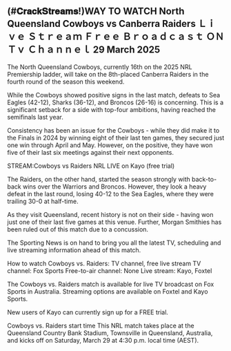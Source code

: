 ## (#𝐂𝐫𝐚𝐜𝐤𝐒𝐭𝐫𝐞𝐚𝐦𝐬!)WAY TO WATCH North Queensland Cowboys vs Canberra Raiders Ｌｉｖｅ Ｓｔｒｅａｍ Ｆｒｅｅ Ｂｒｏａｄｃａｓｔ ＯＮ Ｔｖ Ｃｈａｎｎｅｌ 29 March 2025
The North Queensland Cowboys, currently 16th on the 2025 NRL Premiership ladder, will take on the 8th-placed Canberra Raiders in the fourth round of the season this weekend.

While the Cowboys showed positive signs in the last match, defeats to Sea Eagles (42-12), Sharks (36-12), and Broncos (26-16) is concerning. This is a significant setback for a side with top-four ambitions, having reached the semifinals last year.

Consistency has been an issue for the Cowboys - while they did make it to the Finals in 2024 by winning eight of their last ten games, they secured just one win through April and May. However, on the positive, they have won five of their last six meetings against their next opponents.


STREAM:Cowboys vs Raiders NRL LIVE on Kayo (free trial)

The Raiders, on the other hand, started the season strongly with back-to-back wins over the Warriors and Broncos. However, they look a heavy defeat in the last round, losing 40-12 to the Sea Eagles, where they were trailing 30-0 at half-time.

As they visit Queensland, recent history is not on their side - having won just one of their last five games at this venue. Further, Morgan Smithies has been ruled out of this match due to a concussion.

The Sporting News is on hand to bring you all the latest TV, scheduling and live streaming information ahead of this match.

How to watch Cowboys vs. Raiders: TV channel, free live stream
TV channel: Fox Sports
Free-to-air channel: None
Live stream: Kayo, Foxtel

The Cowboys vs. Raiders match is available for live TV broadcast on Fox Sports in Australia. Streaming options are available on Foxtel and Kayo Sports. 

New users of Kayo can currently sign up for a FREE trial.

Cowboys vs. Raiders start time
This NRL match takes place at the Queensland Country Bank Stadium, Townsville in Queensland, Australia, and kicks off on Saturday, March 29 at 4:30 p.m. local time (AEST).
